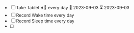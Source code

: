 - [ ] Take Tablet ⏫ 🔁 every day 🛫 2023-09-03 ⏳ 2023-09-03
- [ ] Record Wake time every day
- [ ] Record Sleep time every day
- [ ] 